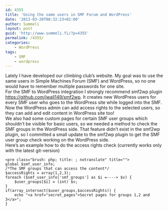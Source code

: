 ```yaml
---
id: 4355
title: 'Using the same users in SMF Forum and WordPress'
date: '2013-03-20T08:32:23+02:00'
author: Summeli
layout: post
guid: 'http://www.summeli.fi/?p=4355'
permalink: /4355/
categories:
    - WordPress
tags:
    - SMF
    - wordpress
---
```


Lately I have developed our climbing club’s website. My goal was to use the same users in Simple Machines Forum (SMF) and WordPress, so no one would have to remember multiple passwords for one site.  
For the SMF to WordPress integration I strongly recommend smf2wp plugin <https://github.com/jwall149/smf2wp>. It creates new WordPress users for every SMF user who goes to the WordPress site while logged into the SMF. Now the WordPress admin can add access rights to the selected users, so they can add and edit content in WordPress site too!  
We also had some custom pages for certain SMF user groups which shouldn’t be visible for basic users, so we needed a method to check the SMF groups in the WordPress side. That feature didn’t exist in the smf2wp plugin, so I committed a small update to the smf2wp plugin to get the SMF user group check working on the WordPress side.  
Here’s an example how to do the access rights check (currently works only with the latest git-version)

```
<pre class="brush: php; title: ; notranslate" title="">
global $smf_user_info;
/*The SMF groups that can access the content*/
$accessRights = array(1,2,3);
foreach ($smf_user_info['smf_groups'] as $i =----> $v) {
	$user_groups[$i] = (int) $v;
}
if(array_intersect($user_groups,$accessRights)) {
	echo "<a href="secret_pages">Secret pages for groups 1,2 and 3</a>";
}
```